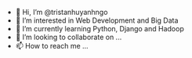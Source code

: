 - 👋 Hi, I’m @tristanhuyanhngo
- 👀 I’m interested in Web Development and Big Data
- 🌱 I’m currently learning Python, Django and Hadoop
- 💞️ I’m looking to collaborate on ...
- 📫 How to reach me ...

<!---
tristanhuyanhngo/tristanhuyanhngo is a ✨ special ✨ repository because its `README.md` (this file) appears on your GitHub profile.
You can click the Preview link to take a look at your changes.
--->
